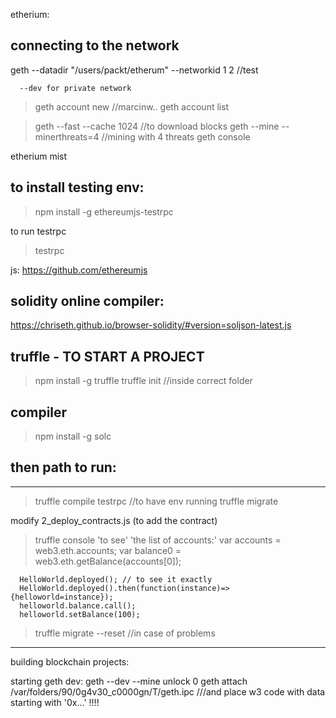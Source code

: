 etherium:

connecting to the network
--------------

geth --datadir "/users/packt/etherum" --networkid 1
                                                  2 //test

      --dev for private network


>geth account new    //marcinw..
>geth account list 

>geth --fast --cache 1024 //to download blocks
>geth --mine --minerthreats=4 //mining with 4 threats
>geth console


etherium mist


to install testing env:
------------------------
>npm install -g ethereumjs-testrpc

to run testrpc
>testrpc 

js:   https://github.com/ethereumjs

solidity online compiler:
-------------------------
https://chriseth.github.io/browser-solidity/#version=soljson-latest.js

truffle - TO START A PROJECT
-------------
>npm install -g truffle
>truffle init //inside correct folder

compiler
-------
>npm install -g solc



then path to run:
-----------------
-----------------


>truffle compile
>testrpc //to have env running 
>truffle migrate

modify 2_deploy_contracts.js (to add the contract)


>truffle console 
      'to see'
      'the list of accounts:'
      var accounts  = web3.eth.accounts; 
      var balance0 = web3.eth.getBalance(accounts[0]);

      HelloWorld.deployed(); // to see it exactly
      HelloWorld.deployed().then(function(instance)=>         {helloworld=instance});
      helloworld.balance.call();
      helloworld.setBalance(100);

>truffle migrate --reset //in case of problems

-----------------
building blockchain projects:

starting geth dev:
geth --dev --mine unlock 0
geth attach /var/folders/90/0g4v30_c0000gn/T/geth.ipc ///and place w3 code with data starting with '0x...' !!!!


